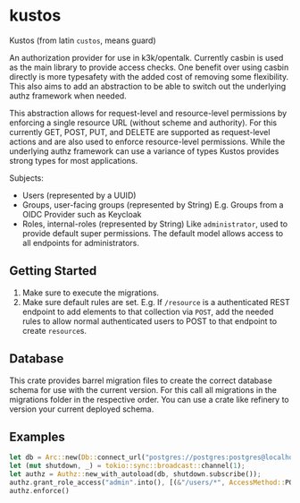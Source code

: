 <!--
SPDX-FileCopyrightText: OpenTalk GmbH <mail@opentalk.eu>

SPDX-License-Identifier: EUPL-1.2
-->

# kustos

Kustos (from latin `custos`, means guard)

An authorization provider for use in k3k/opentalk.
Currently casbin is used as the main library to provide access checks.
One benefit over using casbin directly is more typesafety with the added cost of removing some flexibility.
This also aims to add an abstraction to be able to switch out the underlying authz framework when needed.

This abstraction allows for request-level and resource-level permissions by enforcing a single resource URL (without scheme and authority).
For this currently GET, POST, PUT, and DELETE are supported as request-level actions and are also used to enforce resource-level permissions.
While the underlying authz framework can use a variance of types Kustos provides strong types for most applications.

Subjects:

- Users (represented by a UUID)
- Groups, user-facing groups (represented by String)
  E.g. Groups from a OIDC Provider such as Keycloak
- Roles, internal-roles (represented by String)
  Like `administrator`, used to provide default super permissions.
  The default model allows access to all endpoints for administrators.

## Getting Started

1. Make sure to execute the migrations.
2. Make sure default rules are set. E.g. If `/resource` is a authenticated REST endpoint to add elements to that collection via `POST`,
   add the needed rules to allow normal authenticated users to POST to that endpoint to create `resource`s.

## Database

This crate provides barrel migration files to create the correct database schema for use with the current version.
For this call all migrations in the migrations folder in the respective order. You can use a crate like refinery to version your current deployed schema.

## Examples

```rust
let db = Arc::new(Db::connect_url("postgres://postgres:postgres@localhost/kustos"));
let (mut shutdown, _) = tokio::sync::broadcast::channel(1);
let authz = Authz::new_with_autoload(db, shutdown.subscribe());
authz.grant_role_access("admin".into(), [(&"/users/*", AccessMethod::POST)]);
authz.enforce()
```

